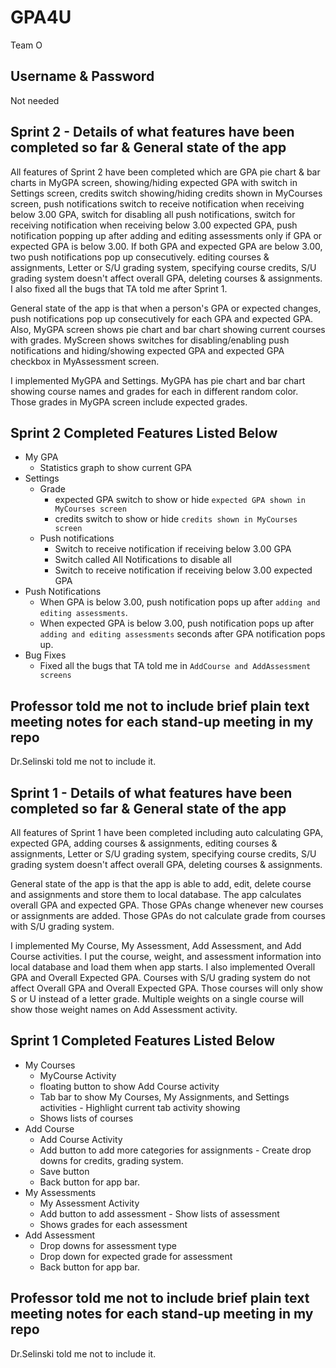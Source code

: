 # GPA4U
Team O

Username & Password
----------
Not needed

Sprint 2 - Details of what features have been completed so far & General state of the app 
------------------------------------------------------------------------------
All features of Sprint 2 have been completed which are GPA pie chart & bar charts in MyGPA screen, showing/hiding expected GPA with switch in Settings screen, credits switch showing/hiding credits shown in MyCourses screen, push notifications switch to receive notification when receiving below 3.00 GPA, switch for disabling all push notifications, switch for receiving notification when receiving below 3.00 expected GPA, push notification popping up after adding and editing assessments only if GPA or expected GPA is below 3.00. If both GPA and expected GPA are below 3.00, two push notifications pop up consecutively.
editing courses & assignments, Letter or S/U grading system, specifying course credits, S/U grading system doesn't affect overall GPA, deleting courses & assignments. I also fixed all the bugs that TA told me after Sprint 1.

General state of the app is that when a person's GPA or expected changes, push notifications pop up consecutively for each GPA and expected GPA. Also, MyGPA screen shows pie chart and bar chart showing current courses with grades. MyScreen shows switches for disabling/enabling push notifications and hiding/showing expected GPA and expected GPA checkbox in MyAssessment screen.

I implemented MyGPA and Settings. MyGPA has pie chart and bar chart showing course names and grades for each in different random color. Those grades in MyGPA screen include expected grades. 

## Sprint 2 Completed Features Listed Below
- My GPA
  - Statistics graph to show current GPA
- Settings
  - Grade
    - expected GPA switch to show or hide `expected GPA shown in MyCourses screen`
    - credits switch to show or hide `credits shown in MyCourses screen`
  - Push notifications
    - Switch to receive notification if receiving below 3.00 GPA 
    - Switch called All Notifications to disable all
    - Switch to receive notification if receiving below 3.00 expected GPA 
- Push Notifications
  - When GPA is below 3.00, push notification pops up after `adding and editing assessments`.
  - When expected GPA is below 3.00, push notification pops up after `adding and editing assessments` seconds after GPA notification pops up.
- Bug Fixes
  - Fixed all the bugs that TA told me in `AddCourse and AddAssessment screens`

Professor told me not to include brief plain text meeting notes for each stand-up meeting in my repo
----------------------------------------------------------------------------------------
Dr.Selinski told me not to include it.

Sprint 1 - Details of what features have been completed so far & General state of the app 
------------------------------------------------------------------------------
All features of Sprint 1 have been completed including auto calculating GPA, expected GPA, adding courses & assignments,
editing courses & assignments, Letter or S/U grading system, specifying course credits, S/U grading system doesn't affect overall GPA, deleting courses & assignments. 

General state of the app is that the app is able to add, edit, delete course and assignments and store them to local database. The app calculates overall GPA and expected GPA. Those GPAs change whenever new courses or assignments are added. Those GPAs do not calculate grade from courses with S/U grading system.

I implemented My Course, My Assessment, Add Assessment, and Add Course activities. I put the course, weight, and assessment information into local database and load them when app starts. I also implemented Overall GPA and Overall Expected GPA. Courses with S/U grading system do not affect Overall GPA and Overall Expected GPA. Those courses will only show S or U instead of a letter grade. Multiple weights on a single course will show those weight names on Add Assessment activity.

## Sprint 1 Completed Features Listed Below
- My Courses
  - MyCourse Activity
  - floating button to show Add Course activity
  - Tab bar to show My Courses, My Assignments, and Settings activities - Highlight current tab activity showing
  - Shows lists of courses
- Add Course
  - Add Course Activity
  - Add button to add more categories for assignments - Create drop downs for credits, grading system.
  - Save button
  - Back button for app bar.
- My Assessments
  - My Assessment Activity
  - Add button to add assessment - Show lists of assessment
  - Shows grades for each assessment
- Add Assessment
  - Drop downs for assessment type
  - Drop down for expected grade for assessment
  - Back button for app bar.

Professor told me not to include brief plain text meeting notes for each stand-up meeting in my repo
----------------------------------------------------------------------------------------
Dr.Selinski told me not to include it.
